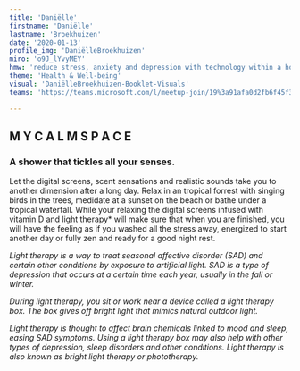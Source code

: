 ```yaml
---
title: 'Daniëlle'
firstname: 'Daniëlle'
lastname: 'Broekhuizen'
date: '2020-01-13'
profile_img: 'DaniëlleBroekhuizen'
miro: 'o9J_lYvyMEY'
hmw: 'reduce stress, anxiety and depression with technology within a home?'
theme: 'Health & Well-being'
visual: 'DaniëlleBroekhuizen-Booklet-Visuals'
teams: 'https://teams.microsoft.com/l/meetup-join/19%3a91afa0d2fb6f45f3ba7c67028f05eaef%40thread.tacv2/1611096213647?context=%7b%22Tid%22%3a%22ca6fbace-7cba-4d53-8681-a06284f7ff46%22%2c%22Oid%22%3a%22100e5047-8c80-4681-bea6-926cb60256f0%22%7d'

---
```


## M Y    C A L M    S P A C E 

### A shower that tickles all your senses.  

Let the digital screens, scent sensations and realistic sounds take you to another dimension after a long day. Relax in an tropical forrest with singing birds in the trees, medidate at a sunset on the beach or bathe under a tropical waterfall. While your relaxing the digital screens infused with vitamin D and light therapy* will make sure that when you are finished, you will have the feeling as if you washed all the stress away, energized to start another day or fully zen and ready for a good night rest. 

 
*Light therapy is a way to treat seasonal affective disorder (SAD) and certain other conditions by exposure to artificial light. SAD is a type of depression that occurs at a certain time each year, usually in the fall or winter.* 

*During light therapy, you sit or work near a device called a light therapy box. The box gives off bright light that mimics natural outdoor light.* 

*Light therapy is thought to affect brain chemicals linked to mood and sleep, easing SAD symptoms. Using a light therapy box may also help with other types of depression, sleep disorders and other conditions. Light therapy is also known as bright light therapy or phototherapy.* 
